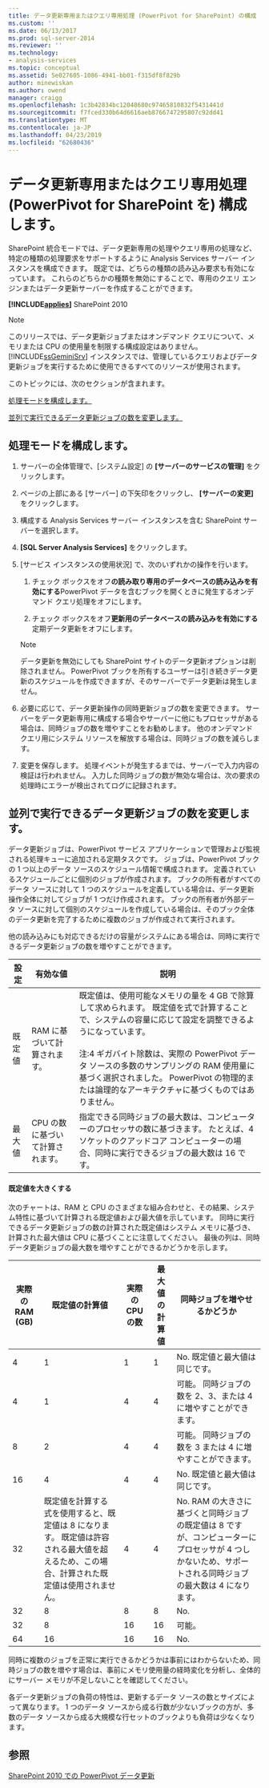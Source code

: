 ```yaml
---
title: データ更新専用またはクエリ専用処理 (PowerPivot for SharePoint) の構成 |Microsoft Docs
ms.custom: ''
ms.date: 06/13/2017
ms.prod: sql-server-2014
ms.reviewer: ''
ms.technology:
- analysis-services
ms.topic: conceptual
ms.assetid: 5e027605-1086-4941-bb01-f315df8f829b
author: minewiskan
ms.author: owend
manager: craigg
ms.openlocfilehash: 1c3b42834bc12048680c97465810832f5431441d
ms.sourcegitcommit: f7fced330b64d6616aeb8766747295807c92dd41
ms.translationtype: MT
ms.contentlocale: ja-JP
ms.lasthandoff: 04/23/2019
ms.locfileid: "62680436"
---
```

# <a name="configure-dedicated-data-refresh-or-query-only-processing-powerpivot-for-sharepoint"></a>データ更新専用またはクエリ専用処理 (PowerPivot for SharePoint を) 構成します。
  SharePoint 統合モードでは、データ更新専用の処理やクエリ専用の処理など、特定の種類の処理要求をサポートするように Analysis Services サーバー インスタンスを構成できます。 既定では、どちらの種類の読み込み要求も有効になっています。 これらのどちらかの種類を無効にすることで、専用のクエリ エンジンまたはデータ更新サーバーを作成することができます。  
  
 **[!INCLUDE[applies](../includes/applies-md.md)]**  SharePoint 2010  
  
> [!NOTE]  
>  このリリースでは、データ更新ジョブまたはオンデマンド クエリについて、メモリまたは CPU の使用量を制限する構成設定はありません。 [!INCLUDE[ssGeminiSrv](../includes/ssgeminisrv-md.md)] インスタンスでは、管理しているクエリおよびデータ更新ジョブを実行するために使用できるすべてのリソースが使用されます。  
  
 このトピックには、次のセクションが含まれます。  
  
 [処理モードを構成します。](#config)  
  
 [並列で実行できるデータ更新ジョブの数を変更します。](#change)  
  
##  <a name="config"></a> 処理モードを構成します。  
  
1.  サーバーの全体管理で、[システム設定] の **[サーバーのサービスの管理]** をクリックします。  
  
2.  ページの上部にある [サーバー] の下矢印をクリックし、 **[サーバーの変更]** をクリックします。  
  
3.  構成する Analysis Services サーバー インスタンスを含む SharePoint サーバーを選択します。  
  
4.  **[SQL Server Analysis Services]** をクリックします。  
  
5.  [サービス インスタンスの使用状況] で、次のいずれかの操作を行います。  
  
    1.  チェック ボックスをオフ**の読み取り専用のデータベースの読み込みを有効にする**PowerPivot データを含むブックを開くときに発生するオンデマンド クエリ処理をオフにします。  
  
    2.  チェック ボックスをオフ**更新用のデータベースの読み込みを有効にする**定期データ更新をオフにします。  
  
    > [!NOTE]  
    >  データ更新を無効にしても SharePoint サイトのデータ更新オプションは削除されません。 PowerPivot ブックを所有するユーザーは引き続きデータ更新のスケジュールを作成できますが、そのサーバーでデータ更新は発生しません。  
  
6.  必要に応じて、データ更新操作の同時更新ジョブの数を変更できます。 サーバーをデータ更新専用に構成する場合やサーバーに他にもプロセッサがある場合は、同時ジョブの数を増やすことをお勧めします。 他のオンデマンド クエリ用にシステム リソースを解放する場合は、同時ジョブの数を減らします。  
  
7.  変更を保存します。 処理イベントが発生するまでは、サーバーで入力内容の検証は行われません。 入力した同時ジョブの数が無効な場合は、次の要求の処理時にエラーが検出されてログに記録されます。  
  
##  <a name="change"></a> 並列で実行できるデータ更新ジョブの数を変更します。  
 データ更新ジョブは、PowerPivot サービス アプリケーションで管理および監視される処理キューに追加される定期タスクです。 ジョブは、PowerPivot ブックの 1 つ以上のデータ ソースのスケジュール情報で構成されます。 定義されているスケジュールごとに個別のジョブが作成されます。 ブックの所有者がすべてのデータ ソースに対して 1 つのスケジュールを定義している場合は、データ更新操作全体に対してジョブが 1 つだけ作成されます。 ブックの所有者が外部データ ソースに対して個別のスケジュールを作成している場合は、そのブック全体のデータ更新を完了するために複数のジョブが作成されて実行されます。  
  
 他の読み込みにも対応できるだけの容量がシステムにある場合は、同時に実行できるデータ更新ジョブの数を増やすことができます。  
  
|設定|有効な値|説明|  
|-------------|------------------|-----------------|  
|既定値|RAM に基づいて計算されます。|既定値は、使用可能なメモリの量を 4 GB で除算して求められます。 既定値を式で計算することで、システムの容量に応じて設定を調整できるようになっています。<br /><br /> 注:4 ギガバイト除数は、実際の PowerPivot データ ソースの多数のサンプリングの RAM 使用量に基づく選択されました。 PowerPivot の物理的または論理的なアーキテクチャに基づくものではありません。|  
|最大値|CPU の数に基づいて計算されます。|指定できる同時ジョブの最大数は、コンピューターのプロセッサの数に基づきます。 たとえば、4 ソケットのクアッドコア コンピューターの場合、同時に実行できるジョブの最大数は 16 です。|  
  
#### <a name="increasing-the-default-value-to-a-higher-value"></a>既定値を大きくする  
 次のチャートは、RAM と CPU のさまざまな組み合わせと、その結果、システム特性に基づいて計算される既定値および最大値を示しています。 同時に実行できるデータ更新ジョブの数の計算された既定値はシステム メモリに基づき、計算された最大値は CPU に基づくことに注意してください。 最後の列は、同時データ更新ジョブの最大数を増やすことができるかどうかを示します。  
  
|実際の RAM (GB)|既定値の計算値|実際の CPU の数|最大値の計算値|同時ジョブを増やせるかどうか|  
|---------------------------------|------------------------------|------------------------|------------------------------|-------------------------------|  
|4|1|1|1|No. 既定値と最大値は同じです。|  
|4|1|4|4|可能。 同時ジョブの数を 2、3、または 4 に増やすことができます。|  
|8|2|4|4|可能。 同時ジョブの数を 3 または 4 に増やすことができます。|  
|16|4|4|4|No. 既定値と最大値は同じです。|  
|32|既定値を計算する式を使用すると、既定値は 8 になります。 既定値は許容される最大値を超えるため、この場合、計算された既定値は使用されません。|4|4|No. RAM の大きさに基づくと同時ジョブの既定値は 8 ですが、コンピューターにプロセッサが 4 つしかないため、サポートされる同時ジョブの最大数は 4 になります。|  
|32|8|8|8|No.|  
|32|8|16|16|可能。|  
|64|16|16|16|No.|  
  
 同時に複数のジョブを正常に実行できるかどうかは事前にはわからないため、同時ジョブの数を増やす場合は、事前にメモリ使用量の経時変化を分析し、全体的にサーバー メモリが不足しないことを確認してください。  
  
 各データ更新ジョブの負荷の特性は、更新するデータ ソースの数とサイズによって異なります。 1 つのデータ ソースから成る行数が少ないブックの方が、多数のデータ ソースから成る大規模な行セットのブックよりも負荷は少なくなります。  
  
## <a name="see-also"></a>参照  
 [SharePoint 2010 での PowerPivot データ更新](powerpivot-data-refresh-with-sharepoint-2010.md)  
  
  
